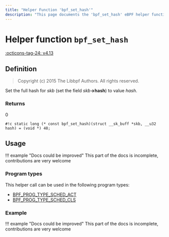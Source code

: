 ```yaml
---
title: "Helper Function 'bpf_set_hash'"
description: "This page documents the 'bpf_set_hash' eBPF helper function, including its defintion, usage, program types that can use it, and examples."
---
```

# Helper function `bpf_set_hash`

<!-- [FEATURE_TAG](bpf_set_hash) -->
[:octicons-tag-24: v4.13](https://github.com/torvalds/linux/commit/ded092cd73c2c56a394b936f86897f29b2e131c0)
<!-- [/FEATURE_TAG] -->

## Definition

> Copyright (c) 2015 The Libbpf Authors. All rights reserved.


<!-- [HELPER_FUNC_DEF] -->
Set the full hash for _skb_ (set the field _skb_**->hash**) to value _hash_.

### Returns

0

`#!c static long (* const bpf_set_hash)(struct __sk_buff *skb, __u32 hash) = (void *) 48;`
<!-- [/HELPER_FUNC_DEF] -->

## Usage

!!! example "Docs could be improved"
    This part of the docs is incomplete, contributions are very welcome

### Program types

This helper call can be used in the following program types:

<!-- DO NOT EDIT MANUALLY -->
<!-- [HELPER_FUNC_PROG_REF] -->
 * [BPF_PROG_TYPE_SCHED_ACT](../program-type/BPF_PROG_TYPE_SCHED_ACT.md)
 * [BPF_PROG_TYPE_SCHED_CLS](../program-type/BPF_PROG_TYPE_SCHED_CLS.md)
<!-- [/HELPER_FUNC_PROG_REF] -->

### Example

!!! example "Docs could be improved"
    This part of the docs is incomplete, contributions are very welcome
